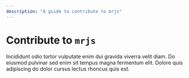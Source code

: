 ```yaml
---
description: "A guide to contribute to mrjs"
---
```

# Contribute to `mrjs`

Incididunt odio tortor vulputate enim dui gravida viverra velit diam. Do eiusmod pulvinar sed enim sit tempus magna fermentum elit. Dolore quis adipiscing do dolor cursus lectus rhoncus quis est.
